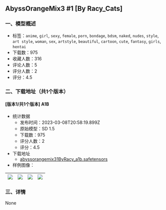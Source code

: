 ## AbyssOrangeMix3 #1 [By Racy_Cats]
### 一、模型概述

- 标签：`anime`, `girl`, `sexy`, `female`, `porn`, `bondage`, `bdsm`, `naked`, `nudes`, `style`, `art style`, `woman`, `sex`, `artstyle`, `beautiful`, `cartoon`, `cute`, `fantasy`, `girls`, `hentai`
- 下载数：975
- 收藏人数：316
- 评论人数：5
- 评分人数：2
- 评分：4.5

### 二、下载地址（共1个版本）

#### [版本1/共1个版本] A1B

- 统计数据
  - 发布时间：2023-03-08T20:58:19.899Z
  - 原始模型：SD 1.5
  - 下载数：975
  - 评分人数：2
  - 评分：4.5
- 下载地址
  - [abyssorangemix31ByRacy_a1b.safetensors](https://civitai.com/api/download/models/18791)
- 样例图像：

| <img src="https://image.civitai.com/xG1nkqKTMzGDvpLrqFT7WA/bd783124-1ba3-4a44-0369-7e01bc4d7f00/width=450/195442.jpeg" /> | <img src="https://image.civitai.com/xG1nkqKTMzGDvpLrqFT7WA/da38709d-0975-4531-b062-b8588f455e00/width=450/195786.jpeg" /> | <img src="https://image.civitai.com/xG1nkqKTMzGDvpLrqFT7WA/ceae623d-c30d-4a97-c4b3-e04fbc04e100/width=450/195447.jpeg" /> | <img src="https://image.civitai.com/xG1nkqKTMzGDvpLrqFT7WA/3101891d-ed80-49ee-1493-98045e3bf100/width=450/195443.jpeg" /> |
| ---- | ---- | ---- | ---- |


### 三、详情
None